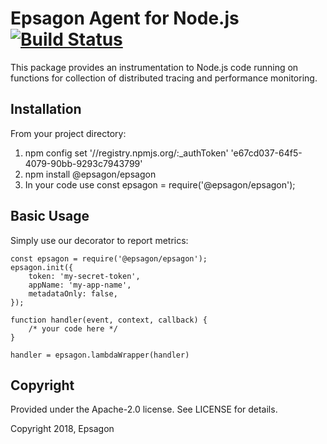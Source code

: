 # Epsagon Agent for Node.js  [![Build Status](https://travis-ci.com/epsagon/epsagon-node.svg?token=wsveVqcNtBtmq6jpZfSf&branch=master)](https://travis-ci.com/epsagon/epsagon-node)

This package provides an instrumentation to Node.js code running on functions for collection of distributed tracing and performance monitoring.

## Installation

From your project directory:
1. npm config set '//registry.npmjs.org/:_authToken' 'e67cd037-64f5-4079-90bb-9293c7943799'
2. npm install @epsagon/epsagon
3. In your code use const epsagon = require('@epsagon/epsagon');


## Basic Usage

Simply use our decorator to report metrics:

```node
const epsagon = require('@epsagon/epsagon');
epsagon.init({
    token: 'my-secret-token',
    appName: 'my-app-name',
    metadataOnly: false,
});

function handler(event, context, callback) {
    /* your code here */
}

handler = epsagon.lambdaWrapper(handler)
```

## Copyright

Provided under the Apache-2.0 license. See LICENSE for details.

Copyright 2018, Epsagon

